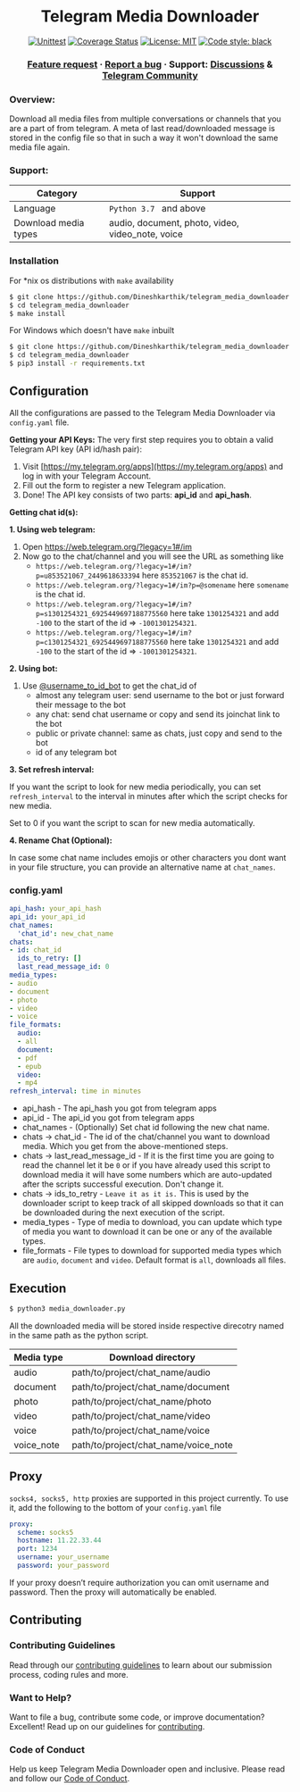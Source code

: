 
<h1 align="center">Telegram Media Downloader</h1>

<p align="center">
<a href="https://github.com/Dineshkarthik/telegram_media_downloader/actions"><img alt="Unittest" src="https://github.com/Dineshkarthik/telegram_media_downloader/workflows/Unittest/badge.svg"></a>
<a href="https://codecov.io/gh/Dineshkarthik/telegram_media_downloader"><img alt="Coverage Status" src="https://codecov.io/gh/Dineshkarthik/telegram_media_downloader/branch/master/graph/badge.svg"></a>
<a href="https://github.com/Dineshkarthik/telegram_media_downloader/blob/master/LICENSE"><img alt="License: MIT" src="https://black.readthedocs.io/en/stable/_static/license.svg"></a>
<a href="https://github.com/python/black"><img alt="Code style: black" src="https://img.shields.io/badge/code%20style-black-000000.svg"></a>
</p>

<h3 align="center">
  <a href="https://github.com/Dineshkarthik/telegram_media_downloader/discussions/categories/ideas">Feature request</a>
  <span> · </span>
  <a href="https://github.com/Dineshkarthik/telegram_media_downloader/issues">Report a bug</a>
  <span> · </span>
  Support: <a href="https://github.com/Dineshkarthik/telegram_media_downloader/discussions">Discussions</a>
  <span> & </span>
  <a href="https://t.me/tgmdnews">Telegram Community</a>
</h3>

### Overview:
Download all media files from multiple conversations or channels that you are a part of from telegram.
A meta of last read/downloaded message is stored in the config file so that in such a way it won't download the same media file again.

### Support:
| Category | Support |
|--|--|
|Language | `Python 3.7 ` and above|
|Download media types|  audio, document, photo, video, video_note, voice|


### Installation

For *nix os distributions with `make` availability
```sh
$ git clone https://github.com/Dineshkarthik/telegram_media_downloader.git
$ cd telegram_media_downloader
$ make install
```
For Windows which doesn't have `make` inbuilt
```sh
$ git clone https://github.com/Dineshkarthik/telegram_media_downloader.git
$ cd telegram_media_downloader
$ pip3 install -r requirements.txt
```

## Configuration

All the configurations are  passed to the Telegram Media Downloader via `config.yaml` file.

**Getting your API Keys:**
The very first step requires you to obtain a valid Telegram API key (API id/hash pair):
1.  Visit  [https://my.telegram.org/apps](https://my.telegram.org/apps)  and log in with your Telegram Account.
2.  Fill out the form to register a new Telegram application.
3.  Done! The API key consists of two parts:  **api_id**  and  **api_hash**.


**Getting chat id(s):**

**1. Using web telegram:**
1. Open https://web.telegram.org/?legacy=1#/im
2. Now go to the chat/channel and you will see the URL as something like
	- `https://web.telegram.org/?legacy=1#/im?p=u853521067_2449618633394` here `853521067` is the chat id.
	- `https://web.telegram.org/?legacy=1#/im?p=@somename` here `somename` is the chat id.
	- `https://web.telegram.org/?legacy=1#/im?p=s1301254321_6925449697188775560` here take `1301254321` and add `-100` to the start of the id => `-1001301254321`.
	- `https://web.telegram.org/?legacy=1#/im?p=c1301254321_6925449697188775560` here take `1301254321` and add `-100` to the start of the id => `-1001301254321`.


**2. Using bot:**
1. Use [@username_to_id_bot](https://t.me/username_to_id_bot) to get the chat_id of
    - almost any telegram user: send username to the bot or just forward their message to the bot
    - any chat: send chat username or copy and send its joinchat link to the bot
    - public or private channel: same as chats, just copy and send to the bot
    - id of any telegram bot

**3. Set refresh interval:**

If you want the script to look for new media periodically, you can set `refresh_interval` to the interval in minutes after which the script checks for new media.

Set to 0 if you want the script to scan for new media automatically.


**4. Rename Chat (Optional):**

In case some chat name includes emojis or other characters you dont want in your file structure, you can provide an alternative name at `chat_names`.




### config.yaml
```yaml
api_hash: your_api_hash
api_id: your_api_id
chat_names:
  'chat_id': new_chat_name
chats:
- id: chat_id
  ids_to_retry: []
  last_read_message_id: 0
media_types:
- audio
- document
- photo
- video
- voice
file_formats:
  audio:
  - all
  document:
  - pdf
  - epub
  video:
  - mp4
refresh_interval: time in minutes

```

- api_hash  - The api_hash you got from telegram apps
- api_id - The api_id you got from telegram apps
- chat_names - (Optionally) Set chat id following the new chat name.
- chats -> chat_id -  The id of the chat/channel you want to download media. Which you get from the above-mentioned steps.
- chats -> last_read_message_id - If it is the first time you are going to read the channel let it be `0` or if you have already used this script to download media it will have some numbers which are auto-updated after the scripts successful execution. Don't change it.
- chats -> ids_to_retry - `Leave it as it is.` This is used by the downloader script to keep track of all skipped downloads so that it can be downloaded during the next execution of the script.
- media_types - Type of media to download, you can update which type of media you want to download it can be one or any of the available types.
- file_formats - File types to download for supported media types which are `audio`, `document` and `video`. Default format is `all`, downloads all files.

## Execution
```sh
$ python3 media_downloader.py
```
All the downloaded media will be stored inside  respective direcotry named  in the same path as the python script.

| Media type | Download directory |
|--|--|
| audio | path/to/project/chat_name/audio |
| document | path/to/project/chat_name/document |
| photo | path/to/project/chat_name/photo |
| video | path/to/project/chat_name/video |
| voice | path/to/project/chat_name/voice |
| voice_note | path/to/project/chat_name/voice_note |

## Proxy
`socks4, socks5, http` proxies are supported in this project currently. To use it, add the following to the bottom of your `config.yaml` file

```yaml
proxy:
  scheme: socks5
  hostname: 11.22.33.44
  port: 1234
  username: your_username
  password: your_password
```
If your proxy doesn’t require authorization you can omit username and password. Then the proxy will automatically be enabled.

## Contributing
### Contributing Guidelines
Read through our [contributing guidelines](https://github.com/Dineshkarthik/telegram_media_downloader/blob/master/CONTRIBUTING.md) to learn about our submission process, coding rules and more.

### Want to Help?
Want to file a bug, contribute some code, or improve documentation? Excellent! Read up on our guidelines for [contributing](https://github.com/Dineshkarthik/telegram_media_downloader/blob/master/CONTRIBUTING.md).

### Code of Conduct
Help us keep Telegram Media Downloader open and inclusive. Please read and follow our [Code of Conduct](https://github.com/Dineshkarthik/telegram_media_downloader/blob/master/CODE_OF_CONDUCT.md).
